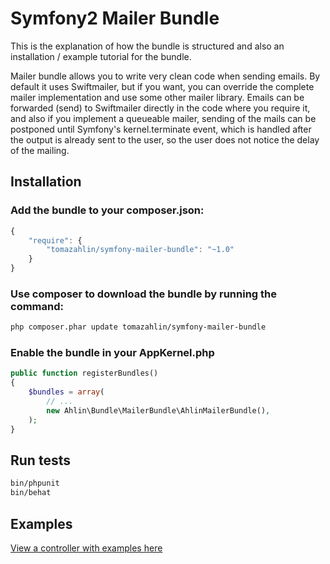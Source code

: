 # Symfony2 Mailer Bundle

This is the explanation of how the bundle is structured and also an installation / example tutorial for the bundle.

Mailer bundle allows you to write very clean code when sending emails. By default it uses Swiftmailer, but if you want, you can
override the complete mailer implementation and use some other mailer library. Emails can be forwarded (send) to Swiftmailer directly
in the code where you require it, and also if you implement a queueable mailer, sending of the mails can be postponed until Symfony's
kernel.terminate event, which is handled after the output is already sent to the user, so the user does not notice the delay of the mailing.

## Installation

### Add the bundle to your composer.json:

``` js
{
    "require": {
        "tomazahlin/symfony-mailer-bundle": "~1.0"
    }
}
```

### Use composer to download the bundle by running the command:

``` bash
php composer.phar update tomazahlin/symfony-mailer-bundle
```

### Enable the bundle in your AppKernel.php

``` php
public function registerBundles()
{
    $bundles = array(
        // ...
        new Ahlin\Bundle\MailerBundle\AhlinMailerBundle(),
    );
}
```

## Run tests

``` bash
bin/phpunit
bin/behat
```
    
## Examples

[View a controller with examples here](https://github.com/tomazahlin/symfony-mailer-bundle/blob/master/src/Ahlin/Bundle/MailerBundle/Controller/ExampleController.php)

